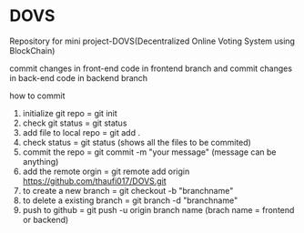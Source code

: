 # DOVS
Repository for mini project-DOVS(Decentralized Online Voting System using BlockChain) 

commit changes in front-end code in frontend branch and commit changes in back-end code in backend branch

how to commit

1) initialize git repo = git init
2) check git status = git status
3) add file to local repo = git add .
4) check status = git status (shows all the files to be commited)
5) commit the repo = git commit -m "your message" (message can be anything)
6) add the remote orgin = git remote add origin https://github.com/thaufi017/DOVS.git
7) to create a new branch = git checkout -b "branchname"
8) to delete a existing branch = git branch -d "branchname"
9) push to github = git push -u origin branch name (brach name = frontend or backend)


